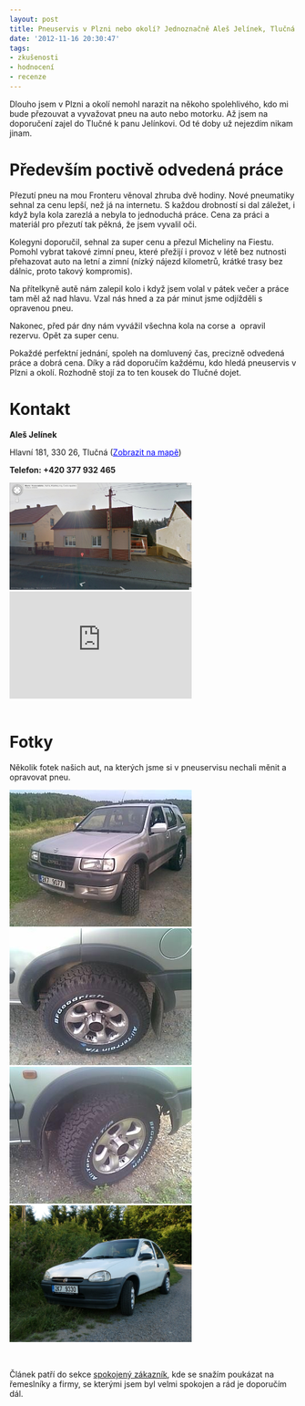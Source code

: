 ```yaml
---
layout: post
title: Pneuservis v Plzni nebo okolí? Jednoznačně Aleš Jelínek, Tlučná
date: '2012-11-16 20:30:47'
tags:
- zkušenosti
- hodnocení
- recenze
---
```

Dlouho jsem v Plzni a okolí nemohl narazit na někoho spolehlivého, kdo mi bude přezouvat a vyvažovat pneu na auto nebo motorku. Až jsem na doporučení zajel do Tlučné k panu Jelínkovi. Od té doby už nejezdím nikam jinam.

<h1>Především poctivě odvedená práce</h1>
<p>Přezutí pneu na mou Fronteru věnoval zhruba dvě hodiny. Nové pneumatiky sehnal za cenu lepší, než já na internetu. S každou drobností si dal záležet, i když byla kola zarezlá a nebyla to jednoduchá práce. Cena za práci a materiál pro přezutí tak pěkná, že jsem vyvalil oči.</p>
<p>Kolegyni doporučil, sehnal za super cenu a přezul Micheliny na Fiestu. Pomohl vybrat takové zimní pneu, které přežijí i provoz v létě bez nutnosti přehazovat auto na letní a zimní (nízký nájezd kilometrů, krátké trasy bez dálnic, proto takový kompromis). </p>
<p>Na přítelkyně autě nám zalepil kolo i když jsem volal v pátek večer a práce tam měl až nad hlavu. Vzal nás hned a za pár minut jsme odjížděli s opravenou pneu.</p>
<p>Nakonec, před pár dny nám vyvážil všechna kola na corse a  opravil rezervu. Opět za super cenu. </p>
<p>Pokaždé perfektní jednání, spoleh na domluvený čas, precizně odvedená práce a dobrá cena. Díky a rád doporučím každému, kdo hledá pneuservis v Plzni a okolí. Rozhodně stojí za to ten kousek do Tlučné dojet.</p>
<h1>Kontakt</h1>
<p><strong>Aleš Jelínek</strong></p>
<p>Hlavní 181, 330 26, Tlučná (<a style="color: #0000ff; text-align: left;" href="http://maps.google.cz/maps?client=opera&oe=utf-8&channel=suggest&q=Hlavn%C3%AD+181,+330+26+Tlu%C4%8Dn%C3%A1,+%C4%8Cesk%C3%A1+republika&ie=UTF8&hq=&hnear=Hlavn%C3%AD+181,+330+26+Tlu%C4%8Dn%C3%A1&gl=cz&t=m&brcurrent=5,0,0&ll=49.725311,13.23741&spn=0.010431,0.027466&z=14&iwloc=A&source=embed">Zobrazit na mapě</a>)</p>
<p><strong>Telefon: +420 377 932 465</strong></p>
<p><strong><img src="/images/158.png" alt="Hlavní 181%2C 330 26 Tlučná%2C Česká republika" width="320" /></strong><iframe src="http://maps.google.cz/maps?client=opera&oe=utf-8&channel=suggest&q=Hlavn%C3%AD+181,+330+26+Tlu%C4%8Dn%C3%A1,+%C4%8Cesk%C3%A1+republika&ie=UTF8&hq=&hnear=Hlavn%C3%AD+181,+330+26+Tlu%C4%8Dn%C3%A1&gl=cz&t=m&brcurrent=5,0,0&ll=49.725311,13.23741&spn=0.010431,0.027466&z=14&iwloc=A&output=embed" frameborder="0" marginwidth="0" marginheight="0" scrolling="no" width="320" height="188"></iframe><br /><span style="font-size: 8px;"><br /></span></p>
<h1>Fotky</h1>
<p>Několik fotek našich aut, na kterých jsme si v pneuservisu nechali měnit a opravovat pneu.</p>
<p><img src="/images/161.jpg" alt="frontera - BFGoodrich All-Terrain" width="320" height="240" /> <img src="/images/160.jpg" alt="frontera - BFGoodrich All-Terrain" width="320" height="240" /><img src="/images/159.jpg" alt="frontera" width="320" height="240" /> <img src="/images/163.jpg" alt="" width="320" height="240" /></p>
<p> </p>
<p>Článek patří do sekce <a href="http://www.tomas-dvorak.cz/kategorie/spokojeny-zakaznik/">spokojený zákazník</a>, kde se snažím poukázat na řemeslníky a firmy, se kterými jsem byl velmi spokojen a rád je doporučím dál.</p>
